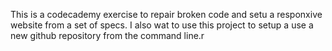 This is a codecademy exercise to repair broken code and setu a responxive website from a set of specs. I also wat  to use this project to setup a use a new github repository from the command line.r